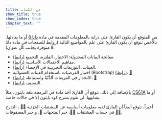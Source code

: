 ```yaml
---
title: عن الكتاب
show_title: true
show_index: true
chapter_text: ""
---
```


من المتوقع أن يكون القارئ على دراية بالمعلومات المقدمة في مادة [داتا 8][data8] أو ما يعادلها. بالأخص نتوقع أن يكون القارئ على علم بالمواضيع التالية (روابط للصفحات في مادة داتا 8 متوفرة بجانب كُل عنوان):

- معالجة البيانات المجدولة: الاختيار، الفلترة، التجميع [(رابط)][8.2].
- مفاهيم الاحتمالات الأساسية [(رابط)][9.5].
- العينات، التوزيعات التجريبية في الإحصاء [(رابط)][10.3].
- اختبار الفرضيات باستخدام العينات العشوائية (Bootstrap) [(رابط)][13.4]. [📝][bootstrap]
- الانحدار في المربعات اَلدُّنْيَا واستنباطه [(رابط)][16.2]. [📝][LeastSquaresRegression]
- التصنيف [(رابط)][17.1].

بالإضافة إلى ذلك، نتوقع أن القارئ أخذ مادة في البرمجة بلغة بايثون، مثلاً [CS61A][61a] أو ما يشابهها. لن نقوم بشرح كود بايثون إلا في حالات خاصة.

أخيراً، نتوقع أيضاً أن القارئ لديه معلومات أساسية عن المشتقات الجزئية [📝][derivativesEN][📝][derivativesAR] ، التدرج في حساب المشتقات [📝][gradientEN][📝][gradientAR]،  جبر المتجهات [📝][vectors]، و جبر المصفوفات [📝][matrixEN][📝][matrixAR]. 

[8.2]: https://www.inferentialthinking.com/chapters/08/2/classifying-by-one-variable.html
[9.5]: https://www.inferentialthinking.com/chapters/09/5/finding-probabilities.html
[10.3]: https://www.inferentialthinking.com/chapters/10/3/empirical-distribution-of-a-statistic.html
[13.4]: https://www.inferentialthinking.com/chapters/13/4/using-confidence-intervals.html
[16.2]: https://www.inferentialthinking.com/chapters/16/2/inference-for-the-true-slope.html
[17.1]: https://www.inferentialthinking.com/chapters/17/1/nearest-neighbors.html
[data8]: http://www.data8.org/
[61a]: https://cs61a.org/
[bootstrap]: https://towardsdatascience.com/an-introduction-to-the-bootstrap-method-58bcb51b4d60
[LeastSquaresRegression]: https://www.mathsisfun.com/data/least-squares-regression.html
[derivativesEN]: https://www.mathsisfun.com/calculus/derivatives-introduction.html
[derivativesAR]: https://www.youtube.com/watch?v=UPaq_ZOmBeI
[gradientEN]: https://betterexplained.com/articles/vector-calculus-understanding-the-gradient/
[gradientAR]: https://www.youtube.com/watch?v=aumzuCzIruE
[vectors]: https://www.mathsisfun.com/algebra/vectors.html
[matrixEN]: https://www.mathsisfun.com/algebra/matrix-introduction.html
[matrixAR]: https://www.youtube.com/watch?v=P8tXDuP9t88&list=PL08ef9eJxtJa3svcoUCDmG-_lDx2ihWKF
